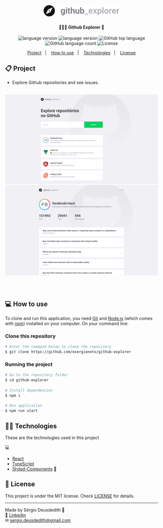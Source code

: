 <h1 align="center">
    <img alt="Github Explorer" title="#GithubExplorer" src="src/assets/logo.svg" width="250px" />
</h1>

<h4 align="center">
	🕵🏻‍♂️ Github Explorer 🔎
</h4>
<p align="center">

  <img alt="language version" src="https://img.shields.io/badge/Node-v_12.18.1-339933?logo=node.js">

  <img alt="language version" src="https://img.shields.io/badge/Npm-v_6.14.5-2C8EBB?logo=Npm">

  <img alt="GitHub top language" src="https://img.shields.io/github/languages/top/osergioneto/github-explorer">

  <img alt="GitHub language count" src="https://img.shields.io/github/languages/count/osergioneto/github-explorer?color=%2304D361">

  <img alt="License" src="https://img.shields.io/badge/license-MIT-brightgreen">

</p>

<p align="center">
  <a href="#-project">Project</a>&nbsp;&nbsp;&nbsp;|&nbsp;&nbsp;&nbsp;
  <a href="#-how-to-use">How to use</a>&nbsp;&nbsp;&nbsp;|&nbsp;&nbsp;&nbsp;
  <a href="#-technologies">Technologies</a>&nbsp;&nbsp;&nbsp;|&nbsp;&nbsp;&nbsp;
  <a href="#-license">License</a>
</p>

## 📋 Project

- Explore Github repositories and see issues.
  <br><br>

<p align="center">
  <img alt="App home" src="src/assets/app-1.png"/>
  <img alt="Repository details" src="src/assets/app-2.png"/>
</p>

<br>

<br>

## 💻 How to use

To clone and run this application, you need [Git](https://git-scm.com) and [Node.js](https://nodejs.org/en/download/) (which comes with [npm](http://npmjs.com)) installed on your computer. On your command line:

### Clone this repository

```bash
# Enter the command below to clone the repository
$ git clone https://github.com/osergioneto/github-explorer
```

### Running the project

```bash
# Go to the repository folder
$ cd github-explorer

# Install dependencies
$ npm i

# Run application
$ npm run start
```

## 👨‍💻 Technologies

These are the technologies used in this project

💻

- [React](https://reactjs.org/)
- [TypeScript](https://www.typescriptlang.org/)
- [Styled-Components](https://styled-components.com/) 💅

## 📝 License

This project is under the MIT license. Check [LICENSE](LICENSE.md) for details.

---

Made by Sérgio Deusdedith 👋 <br>
🔗 [Linkedin](https://www.linkedin.com/in/osergioneto/) <br>
✉ [sergio.deusdedith@gmail.com](mailto:sergio.deusdedith@gmail.com) &nbsp; <br>
